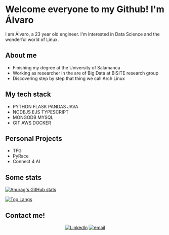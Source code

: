 # Welcome everyone to my Github! I'm Álvaro

I am Álvaro, a 23 year old engineer. I'm interested in Data Science and the wonderful world of Linux.

## About me
- Finishing my degree at the University of Salamanca
- Working as researcher in the are of Big Data at BISITE research group
- Discovering step by step that thing we call Arch Linux

## My tech stack
- PYTHON FLASK PANDAS JAVA 
- NODEJS EJS TYPESCRIPT
- MONGODB MYSQL
- GIT AWS DOCKER

## Personal Projects
- TFG
- PyRace
- Connect 4 AI

## Some stats

[![Anurag's GitHub stats](https://github-readme-stats.vercel.app/api?username=alburrito&show_icons=true&count_private=true&theme=react)](https://github.com/anuraghazra/github-readme-stats)

[![Top Langs](https://github-readme-stats.vercel.app/api/top-langs/?username=alburrito&theme=react&layout=compact)](https://github.com/anuraghazra/github-readme-stats)

## Contact me!
<p align="center">
<a href="www.linkedin.com/in/álvaro-martín-lópez-84764a18b"><img alt="LinkedIn" src="https://img.shields.io/badge/linkedin-%230077B5.svg?&style=for-the-badge&logo=linkedin&logoColor=white"></a>
<a href="mailto:almarlop98@gmail.com"><img alt="email" src="https://img.shields.io/badge/gmail-%23D14836.svg?&style=for-the-badge&logo=gmail&logoColor=white"></a>
